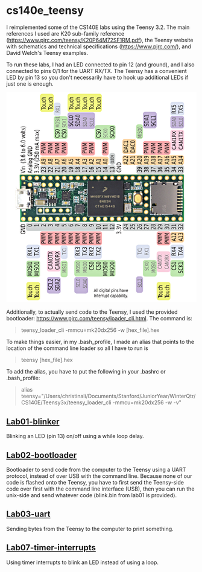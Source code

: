 # cs140e_teensy
I reimplemented some of the CS140E labs using the Teensy 3.2. The main references I used are K20 sub-family reference (https://www.pjrc.com/teensy/K20P64M72SF1RM.pdf), the Teensy website with schematics and technical specifications (https://www.pjrc.com/), and David Welch's Teensy examples. 

To run these labs, I had an LED connected to pin 12 (and ground), and I also connected to pins 0/1 for the UART RX/TX. The Teensy has a convenient LED by pin 13 so you don't necessarily have to hook up additional LEDs if just one is enough. 

![Teensy pinout](ref/pinout.png)

Additionally, to actually send code to the Teensy, I used the provided bootloader: https://www.pjrc.com/teensy/loader_cli.html. The command is:
>teensy_loader_cli -mmcu=mk20dx256 -w [hex_file].hex

To make things easier, in my .bash_profile, I made an alias that points to the location of the command line loader so all I have to run is 

>teensy [hex_file].hex

To add the alias, you have to put the following in your .bashrc or .bash_profile:
>alias teensy="/Users/christinali/Documents/Stanford/JuniorYear/WinterQtr/CS140E/Teensy3x/teensy_loader_cli -mmcu=mk20dx256 -w -v"



## [Lab01-blinker](lab1-blink-teensy)
Blinking an LED (pin 13) on/off using a while loop delay.

## [Lab02-bootloader](lab2-bootloader-teensy)
Bootloader to send code from the computer to the Teensy using a UART protocol, instead of over USB with the command line. Because none of our code is flashed onto the Teensy, you have to first send the Teensy-side code over first with the command line interface (USB), then you can run the unix-side and send whatever code (blink.bin from lab01 is provided).

## [Lab03-uart](lab3-uart-teensy)
Sending bytes from the Teensy to the computer to print something.

## [Lab07-timer-interrupts](lab7-interrupts-teensy)
Using timer interrupts to blink an LED instead of using a loop.
